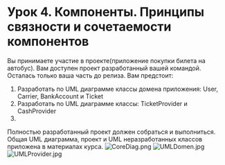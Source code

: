 # Урок 4. Компоненты. Принципы связности и сочетаемости компонентов 

Вы принимаете участие в проекте(приложение покупки билета на автобус). Вам доступен проект разработанный вашей командой. 
Осталась только ваша часть до релиза. Вам предстоит:
1) Разработать по UML диаграмме классы домена приложения: User, Carrier, BankAccount и Ticket
2) Разработать по UML диаграмме классы: TicketProvider и CashProvider
3) 
Полностью разработанный проект должен собраться и выполниться. Общая UML диаграмма, проект и UML неразработанных 
классов приложена в материалах курса.
![CoreDiag.png](CoreDiag%20%281%29%20%281%29.png)
![UMLDomen.jpg](UMLDomen%20%282%29%20%281%29.jpg)
![UMLProvider.jpg](UMLProvider%20%283%29%20%281%29.jpg)
